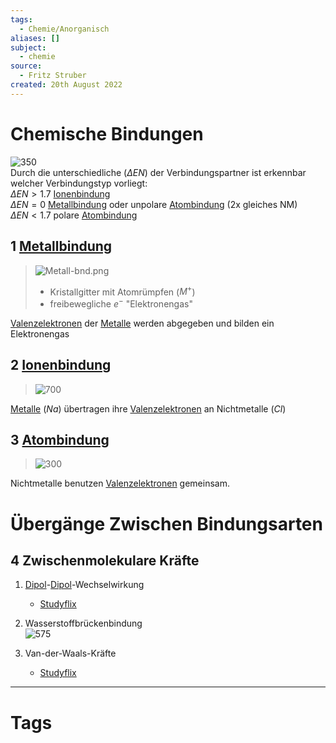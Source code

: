 ```yaml
---
tags:
  - Chemie/Anorganisch
aliases: []
subject:
  - chemie
source:
  - Fritz Struber
created: 20th August 2022
---
```


# Chemische Bindungen

![350](assets/EN_in_bindungen.png)  
Durch die unterschiedliche [](Periodensystem%20der%20Elemente.md#Elektronegativität%20EN|Elektronegativität) ($\Delta EN$) der Verbindungspartner ist erkennbar welcher Verbindungstyp vorliegt:  
$\Delta EN > 1.7$ [Ionenbindung](Ionenbindung.md)  
$\Delta EN=0$ [Metallbindung](Metallbindung.md) oder unpolare [Atombindung](Atombindung.md) (2x gleiches NM)  
$\Delta EN < 1.7$ polare [Atombindung](Atombindung.md)

## 1 [Metallbindung](Metallbindung.md)

>![Metall-bnd.png](assets/Metall-bnd.png)
> - Kristallgitter mit Atomrümpfen ($M^{+}$)
> - freibewegliche $e^{-}$ "Elektronengas"

[Valenzelektronen](Valenzelektronen.md) der [Metalle](Metallbindung.md) werden abgegeben und bilden ein Elektronengas

## 2 [Ionenbindung](Ionenbindung.md)

> ![700](assets/Ionen-bdn.png)

[Metalle](Metallbindung.md) ($Na$) übertragen ihre [Valenzelektronen](Valenzelektronen.md) an Nichtmetalle ($Cl$)

## 3 [Atombindung](Atombindung.md)

>![300](assets/Atom-bnd.png)

Nichtmetalle benutzen [Valenzelektronen](Valenzelektronen.md) gemeinsam.

# Übergänge Zwischen Bindungsarten

## 4 Zwischenmolekulare Kräfte

1. [Dipol](Atombindung.md)-[Dipol](Atombindung.md)-Wechselwirkung  
	 - [Studyflix](https://studyflix.de/chemie/dipol-dipol-wechselwirkung-2391)

2. Wasserstoffbrückenbindung  
	![575](assets/Pasted%20image%2020220901195604.png)

3. Van-der-Waals-Kräfte
	- [Studyflix](https://studyflix.de/chemie/van-der-waals-krafte-1561)

---

# Tags